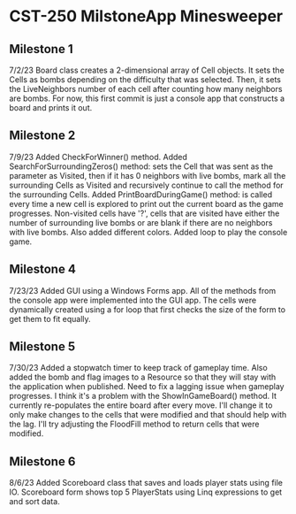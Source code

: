 # CST-250 MilstoneApp Minesweeper
## Milestone 1
7/2/23
Board class creates a 2-dimensional array of Cell objects.  It sets the Cells as bombs depending on the difficulty that was selected.  Then, it sets the LiveNeighbors number of each cell after counting how many neighbors are bombs.  For now, this first commit is just a console app that constructs a board and prints it out.

## Milestone 2
7/9/23
Added CheckForWinner() method.
Added SearchForSurroundingZeros() method: sets the Cell that was sent as the parameter as Visited, then if it has 0 neighbors with live bombs, mark all the surrounding Cells as Visited and recursively continue to call the method for the surrounding Cells.
Added PrintBoardDuringGame() method: is called every time a new cell is explored to print out the current board as the game progresses.  Non-visited cells have '?', cells that are visited have either the number of surrounding live bombs or are blank if there are no neighbors with live bombs.  Also added different colors.
Added loop to play the console game.

## Milestone 4
7/23/23
Added GUI using a Windows Forms app.  All of the methods from the console app were implemented into the GUI app.  The cells were dynamically created using a for loop that first checks the size of the form to get them to fit equally.

## Milestone 5
7/30/23
Added a stopwatch timer to keep track of gameplay time. Also added the bomb and flag images to a Resource so that they will stay with the application when published.
Need to fix a lagging issue when gameplay progresses.  I think it's a problem with the ShowInGameBoard() method.  It currently re-populates the entire board after every move.  I'll change it to only make changes to the cells that were modified and that should help with the lag.  I'll try adjusting the FloodFill method to return cells that were modified.

## Milestone 6
8/6/23
Added Scoreboard class that saves and loads player stats using file IO.  Scoreboard form shows top 5 PlayerStats using Linq expressions to get and sort data.
